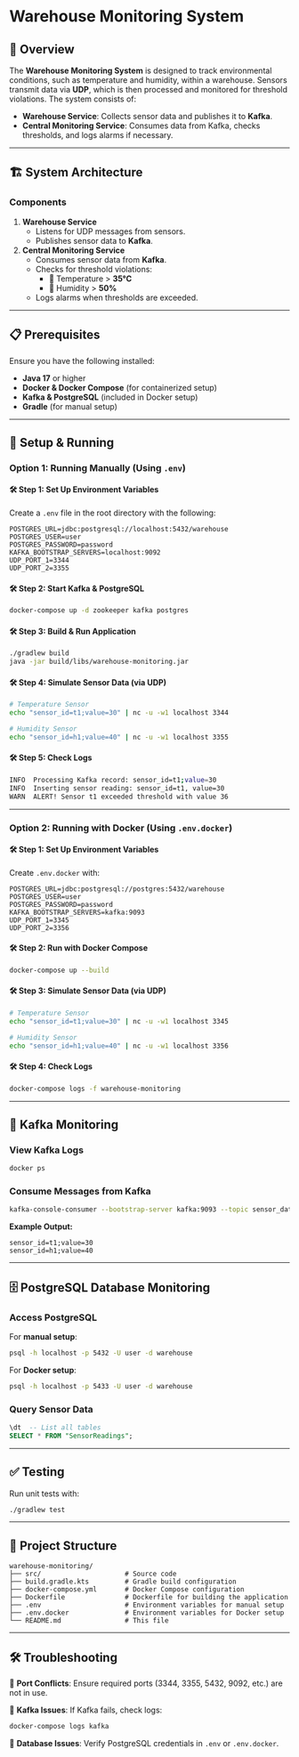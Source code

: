 #  Warehouse Monitoring System

## 📖 Overview
The **Warehouse Monitoring System** is designed to track environmental conditions, such as temperature and humidity, within a warehouse. Sensors transmit data via **UDP**, which is then processed and monitored for threshold violations. The system consists of:

- **Warehouse Service**: Collects sensor data and publishes it to **Kafka**.
- **Central Monitoring Service**: Consumes data from Kafka, checks thresholds, and logs alarms if necessary.

---

## 🏗️ System Architecture
### **Components**
1. **Warehouse Service**
    - Listens for UDP messages from sensors.
    - Publishes sensor data to **Kafka**.
2. **Central Monitoring Service**
    - Consumes sensor data from **Kafka**.
    - Checks for threshold violations:
        - 🚨 Temperature > **35°C**
        - 🚨 Humidity > **50%**
    - Logs alarms when thresholds are exceeded.

---

## 📋 Prerequisites
Ensure you have the following installed:
- **Java 17** or higher
- **Docker & Docker Compose** (for containerized setup)
- **Kafka & PostgreSQL** (included in Docker setup)
- **Gradle** (for manual setup)

---

## 🚀 Setup & Running

### **Option 1: Running Manually** (Using `.env`)

#### 🛠️ Step 1: Set Up Environment Variables
Create a `.env` file in the root directory with the following:
```plaintext
POSTGRES_URL=jdbc:postgresql://localhost:5432/warehouse
POSTGRES_USER=user
POSTGRES_PASSWORD=password
KAFKA_BOOTSTRAP_SERVERS=localhost:9092
UDP_PORT_1=3344
UDP_PORT_2=3355
```

#### 🛠️ Step 2: Start Kafka & PostgreSQL
```sh
docker-compose up -d zookeeper kafka postgres
```

#### 🛠️ Step 3: Build & Run Application
```sh
./gradlew build
java -jar build/libs/warehouse-monitoring.jar
```

#### 🛠️ Step 4: Simulate Sensor Data (via UDP)
```sh
# Temperature Sensor
echo "sensor_id=t1;value=30" | nc -u -w1 localhost 3344

# Humidity Sensor
echo "sensor_id=h1;value=40" | nc -u -w1 localhost 3355
```

#### 🛠️ Step 5: Check Logs
```sh
INFO  Processing Kafka record: sensor_id=t1;value=30
INFO  Inserting sensor reading: sensor_id=t1, value=30
WARN  ALERT! Sensor t1 exceeded threshold with value 36
```

---

### **Option 2: Running with Docker** (Using `.env.docker`)

#### 🛠️ Step 1: Set Up Environment Variables
Create `.env.docker` with:
```plaintext
POSTGRES_URL=jdbc:postgresql://postgres:5432/warehouse
POSTGRES_USER=user
POSTGRES_PASSWORD=password
KAFKA_BOOTSTRAP_SERVERS=kafka:9093
UDP_PORT_1=3345
UDP_PORT_2=3356
```

#### 🛠️ Step 2: Run with Docker Compose
```sh
docker-compose up --build
```

#### 🛠️ Step 3: Simulate Sensor Data (via UDP)
```sh
# Temperature Sensor
echo "sensor_id=t1;value=30" | nc -u -w1 localhost 3345

# Humidity Sensor
echo "sensor_id=h1;value=40" | nc -u -w1 localhost 3356
```

#### 🛠️ Step 4: Check Logs
```sh
docker-compose logs -f warehouse-monitoring
```

---

## 📡 Kafka Monitoring

### **View Kafka Logs**
```sh
docker ps
```

### **Consume Messages from Kafka**
```sh
kafka-console-consumer --bootstrap-server kafka:9093 --topic sensor_data --from-beginning
```
**Example Output:**
```plaintext
sensor_id=t1;value=30
sensor_id=h1;value=40
```

---

## 🗄️ PostgreSQL Database Monitoring

### **Access PostgreSQL**
For **manual setup**:
```sh
psql -h localhost -p 5432 -U user -d warehouse
```
For **Docker setup**:
```sh
psql -h localhost -p 5433 -U user -d warehouse
```

### **Query Sensor Data**
```sql
\dt  -- List all tables
SELECT * FROM "SensorReadings";
```

---

## ✅ Testing
Run unit tests with:
```sh
./gradlew test
```

---

## 📂 Project Structure
```plaintext
warehouse-monitoring/
├── src/                     # Source code
├── build.gradle.kts         # Gradle build configuration
├── docker-compose.yml       # Docker Compose configuration
├── Dockerfile               # Dockerfile for building the application
├── .env                     # Environment variables for manual setup
├── .env.docker              # Environment variables for Docker setup
└── README.md                # This file
```

---

## 🛠️ Troubleshooting

🔴 **Port Conflicts**: Ensure required ports (3344, 3355, 5432, 9092, etc.) are not in use.

🔴 **Kafka Issues**: If Kafka fails, check logs:
```sh
docker-compose logs kafka
```

🔴 **Database Issues**: Verify PostgreSQL credentials in `.env` or `.env.docker`.


